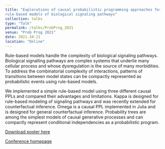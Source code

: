 ```yaml
---
title: "Explorations of causal probabilistic programming approaches for
rule-based models of biological signaling pathways"
collection: talks
type: "Talk"
permalink: /talks/ProbProg_2021
venue: "Prob Prog 2021"
date: 2021-10-21
location: "Online"
---
```


Rule-based models handle the complexity of biological signaling pathways. Biological signalling pathways are complex systems that underlie many cellular process and whose dysregulation is the source of many morbidities. To address the combinatorial complexity of interactions, patterns of transitions between model states can be compactly represented as probabilistic events using rule-based models.

We implemented a simple rule-based model using three different causal PPLs and compared their advantages and limitations. Kappa is designed for rule-based modeling of signaling pathways and was recently extended for counterfactual inference. Omega is a causal PPL implemented in Julia and is designed for general counterfactual inference. Probability trees are among the simplest models of causal generative processes and can compactly represent conditional independencies as a probabilistic program.

[Download poster here](http://devonjkohler.github.io/files/ProbProg2021_Poster.pdf)

[Conference homepage](https://probprog.cc/)
